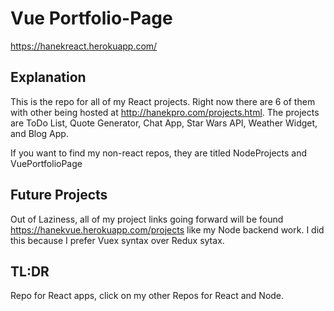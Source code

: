 # Vue Portfolio-Page
https://hanekreact.herokuapp.com/

## Explanation

This is the repo for all of my React projects. Right now there are 6 of them with other being hosted at http://hanekpro.com/projects.html. The projects are ToDo List, Quote Generator, Chat App, Star Wars API, Weather Widget, and Blog App.

If you want to find my non-react repos, they are titled NodeProjects and VuePortfolioPage

##  Future Projects
Out of Laziness, all of my project links going forward will be found https://hanekvue.herokuapp.com/projects like my Node backend work. I did this because I prefer Vuex syntax over Redux sytax.

## TL:DR
Repo for React apps, click on my other Repos for React and Node.